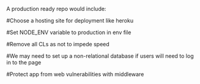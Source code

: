 

A production ready repo would include:

#Choose a hosting site for deployment like heroku

#Set NODE_ENV variable to production in env file

#Remove all CLs as not to impede speed

#We may need to set up a non-relational database if users will need to log in to the page

#Protect app from web vulnerabilities with middleware